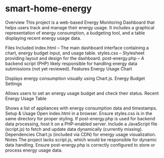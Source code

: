 # smart-home-energy
Overview
This project is a web-based Energy Monitoring Dashboard that helps users track and manage their energy usage. It includes a graphical representation of energy consumption, a budgeting tool, and a table displaying recent energy usage data.

Files Included
index.html – The main dashboard interface containing a chart, energy budget input, and usage table.
styles.css – Stylesheet providing layout and design for the dashboard.
post-energy.php – A backend script (PHP) likely responsible for handling energy data submissions (not yet reviewed).
Features
Energy Usage Chart

Displays energy consumption visually using Chart.js.
Energy Budget Settings

Allows users to set an energy usage budget and check their status.
Recent Energy Usage Table

Shows a list of appliances with energy consumption data and timestamps.
Setup & Usage
Open index.html in a browser.
Ensure styles.css is in the same directory for proper styling.
If post-energy.php is used for backend data processing, host it on a PHP-enabled server.
Include a JavaScript file (script.js) to fetch and update data dynamically (currently missing).
Dependencies
Chart.js (included via CDN) for energy usage visualization.
Notes
The project lacks script.js, which would be responsible for dynamic data handling.
Ensure post-energy.php is correctly configured to store or process energy usage data.
